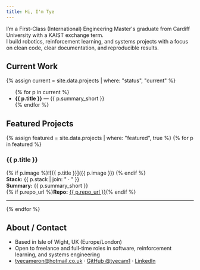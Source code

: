 ```yaml
---
title: Hi, I'm Tye
---
```


I’m a First-Class (International) Engineering Master's graduate from Cardiff University with a KAIST exchange term.  
I build robotics, reinforcement learning, and systems projects with a focus on clean code, clear documentation, and reproducible results.

## Current Work
{% assign current = site.data.projects | where: "status", "current" %}
<ul>
{% for p in current %}
  <li><strong>{{ p.title }}</strong> — {{ p.summary_short }}</li>  
{% endfor %}
</ul>

## Featured Projects
{% assign featured = site.data.projects | where: "featured", true %}
{% for p in featured %}
### {{ p.title }}
{% if p.image %}![{{ p.title }}]({{ p.image }})  {% endif %}  
<strong>Stack:</strong> {{ p.stack | join: " · " }}  
<strong>Summary:</strong> {{ p.summary_short }}  
{% if p.repo_url %}<strong>Repo:</strong> <a href="{{ p.repo_url }}">{{ p.repo_url }}</a>{% endif %}

---
{% endfor %}

## About / Contact
- Based in Isle of Wight, UK (Europe/London)  
- Open to freelance and full-time roles in software, reinforcement learning, and systems engineering  
- <a href="mailto:tyecameron@hotmail.co.uk">tyecameron@hotmail.co.uk</a> · <a href="https://github.com/tyecam1">GitHub @tyecam1</a> · <a href="https://www.linkedin.com/in/tye-cam/">LinkedIn</a>
